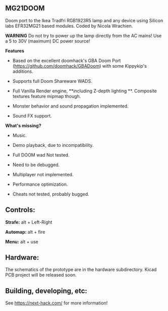 ## MG21DOOM
 Doom port to the Ikea Tradfri RGB1923R5 lamp and any device using Silicon labs EFR32MG21 based modules.
 Coded by Nicola Wrachien.
 
 **WARNING**
 Do not try to power up the lamp directly from the AC mains! Use a 5 to 30V (maximum) DC power source!

**Features**
- Based on the excellent doomhack's GBA Doom Port (https://github.com/doomhack/GBADoom) with some Kippykip's additions.

- Supports full Doom Shareware WADS.

- Full Vanilla Render engine, **including Z-depth lighting **. Composite textures feature mipmap though.

- Monster behavior and sound propagation implemented.

- Sound FX support.


**What's missing?**
- Music.

- Demo playback, due to incompatibility.

- Full DOOM wad Not tested.

- Need to be debugged.

- Multiplayer not implemented.

- Performance optimization.

- Cheats not tested, probably bugged.


## Controls:
**Strafe:** alt + Left-Right

**Automap:** alt + fire

**Menu:** alt + use


## Hardware:
The schematics of the prototype are in the hardware subdirectory. Kicad PCB project will be released soon.

## Building, developing, etc:
See https://next-hack.com/ for more information!